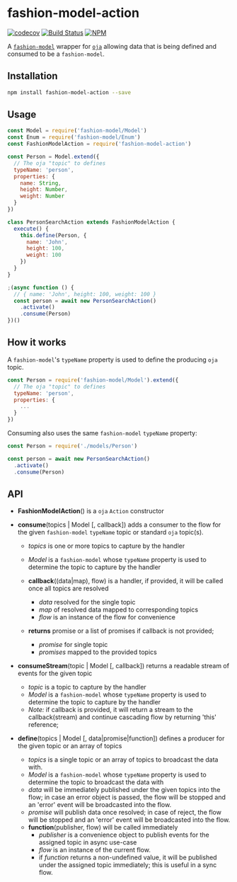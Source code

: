 # fashion-model-action

[![codecov](https://codecov.io/gh/fashion-js/fashion-model-action/branch/master/graph/badge.svg)](https://codecov.io/gh/fashion-js/fashion-model-action)
[![Build Status](https://travis-ci.org/fashion-js/fashion-model-action.svg?branch=master)](https://travis-ci.org/fashion-js/fashion-model-action) [![NPM](https://img.shields.io/npm/v/fashion-model-action.svg)](https://www.npmjs.com/package/fashion-model-action)

A [`fashion-model`](https://github.com/fashion-js/fashion-model) wrapper for
[`oja`](https://github.com/dimichgh/oja) allowing data that is being defined
and consumed to be a `fashion-model`.

## Installation

```bash
npm install fashion-model-action --save
```

## Usage

```js
const Model = require('fashion-model/Model')
const Enum = require('fashion-model/Enum')
const FashionModelAction = require('fashion-model-action')

const Person = Model.extend({
  // The oja "topic" to defines
  typeName: 'person',
  properties: {
    name: String,
    height: Number,
    weight: Number
  }
})

class PersonSearchAction extends FashionModelAction {
  execute() {
    this.define(Person, {
      name: 'John',
      height: 100,
      weight: 100
    })
  }
}

;(async function () {
  // { name: 'John', height: 100, weight: 100 }
  const person = await new PersonSearchAction()
    .activate()
    .consume(Person)
})()
```

## How it works

A `fashion-model`'s `typeName` property is used to define the producing `oja`
topic.

```js
const Person = require('fashion-model/Model').extend({
  // The oja "topic" to defines
  typeName: 'person',
  properties: {
    ...
  }
})
```

Consuming also uses the same `fashion-model` `typeName` property:

```js
const Person = require('./models/Person')

const person = await new PersonSearchAction()
  .activate()
  .consume(Person)
```

## API

* **FashionModelAction**() is a `oja` `Action` constructor

* **consume**(topics | Model [, callback]) adds a consumer to the flow for the given `fashion-model` `typeName` topic or standard `oja` topic(s).
    * *topics* is one or more topics to capture by the handler
    * *Model* is a `fashion-model` whose `typeName` property is used to determine the topic to capture by the handler

    * **callback**((data|map), flow) is a handler, if provided, it will be called once all topics are resolved
        * *data* resolved for the single topic
        * *map* of resolved data mapped to corresponding topics
        * *flow* is an instance of the flow for convenience
    * **returns** promise or a list of promises if callback is not provided;
        * *promise* for single topic
        * *promises* mapped to the provided topics

* **consumeStream**(topic | Model [, callback]) returns a readable stream of events for the given topic
    * *topic* is a topic to capture by the handler
    * *Model* is a `fashion-model` whose `typeName` property is used to determine the topic to capture by the handler
    * *Note:* if callback is provided, it will return a stream to the callback(stream) and continue cascading flow by returning 'this' reference;

* **define**(topics | Model [, data|promise|function]) defines a producer for the given topic or an array of topics
    * *topics* is a single topic or an array of topics to broadcast the data with.
    * *Model* is a `fashion-model` whose `typeName` property is used to determine the topic to broadcast the data with
    * *data* will be immediately published under the given topics into the flow; in case an error object is passed, the flow will be stopped and an 'error' event will be broadcasted into the flow.
    * *promise* will publish data once resolved; in case of reject, the flow will be stopped and an 'error' event will be broadcasted into the flow.
    * **function**(publisher, flow) will be called immediately
        * *publisher* is a convenience object to publish events for the assigned topic in async use-case
        * *flow* is an instance of the current flow.
        * if *function* returns a non-undefined value, it will be published under the assigned topic immediately; this is useful in a sync flow.
